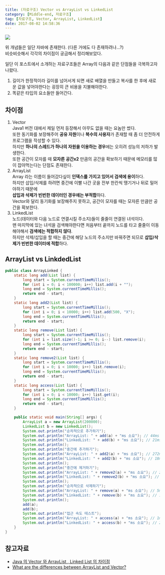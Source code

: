 ```yaml
---
title: (자료구조) Vector vs ArrayList vs LinkedList
category: [Middle-end, 자료구조]
tag: [자료구조, Vector, ArrayList, LinkedList]
date: 2017-08-02 14:58:36
---
```

![](thumb.png)

위 개념들은 일단 자바에 존재한다. (다른 거에도 다 존재하려나...?)  
비슷비슷해서 각각의 차이점이 궁금해서 정리해보았다.  

일단 이 포스트에서 소개하는 자료구조들은 Array의 다음과 같은 단점들을 극복하고자 나왔다.    
1. 길이가 한정적이라 길이를 넘어서게 되면 새로 배열을 만들고 복사를 한 후에 새로운 값을 넣어야한다는 굉장히 큰 비용을 지불해야한다.  
2. 똑같은 타입의 요소들만 들어간다.

## 차이점
1. Vector  
Java1 버전 대에서 제일 먼저 등장해서 아무도 없을 때는 요놈만 썼다.  
또한 동기화를 보장해주어 **공유 자원**이나 **복수의 사용자**가 존재할 때 좀 더 안전하게 프로그램을 작성할 수 있다.  
하지만 **하나의 스레드가 하나의 자원을 이용하는 경우**에는 오히려 성능의 저하가 발생한다.  
또한 공간이 모자를 때 **모자른 공간x2** 만큼의 공간을 확보하기 때문에 메모리를 많이 잡아먹는다는 단점도 존재한다.  
2. ArrayList  
Array 라는 이름이 들어갔다싶이 **인덱스를 가지고 있어서 검색에 용이**하다.  
하지만 삽입/삭제를 하려면 중간에 이빨 나간 곳을 전부 한칸씩 땡기거나 뒤로 밀어야하기 때문에  
**삽입과 삭제가 빈번한 데이터인 경우에는 부적합**하다.  
Vector와 달리 동기화를 보장해주지 못하고, 공간이 모자를 때는 모자른 만큼만 공간을 확보한다.  
3. LinkedList  
노드(데이터와 다음 노드로 연결시킬 주소지)들이 줄줄이 연결된 녀석이다.  
맨 마지막에 있는 녀석을 검색해야한다면 처음부터 끝까지 노드를 타고 줄줄이 이동해야해서 **검색에는 적합하지 않다**.  
하지만 삭제/삽입을 할 때는 중간에 해당 노드의 주소지만 바꿔주면 되므로 **삽입/삭제가 빈번한 데이터에 적합**하다.

## ArrayList vs LinkdedList
```java
public class ArrayLinked {
    static long add(List list) {
        long start = System.currentTimeMillis();
        for (int i = 0; i < 100000; i++) list.add(i + "");
        long end = System.currentTimeMillis();
        return end - start;
    }
    static long add2(List list) {
        long start = System.currentTimeMillis();
        for (int i = 0; i < 10000; i++) list.add(500, "X");
        long end = System.currentTimeMillis();
        return end - start;
    }
    static long remove(List list) {
        long start = System.currentTimeMillis();
        for (int i = list.size()-1; i >= 0; i--) list.remove(i);
        long end = System.currentTimeMillis();
        return end - start;
    }
    static long remove2(List list) {
        long start = System.currentTimeMillis();
        for (int i = 0; i < 10000; i++) list.remove(i);
        long end = System.currentTimeMillis();
        return end - start;
    }
    static long access(List list) {
        long start = System.currentTimeMillis();
        for (int i = 0; i < 10000; i++) list.get(i);
        long end = System.currentTimeMillis();
        return end - start;
    }

    public static void main(String[] args) {
        ArrayList a = new ArrayList(200000);
        LinkedList b = new LinkedList();
        System.out.println("순차적으로 추가하기");
        System.out.println("ArrayList: " + add(a) + "ms 소요"); // 44ms
        System.out.println("LinkedList: " + add(b) + "ms 소요"); // 21ms
        System.out.println();
        System.out.println("중간에 추가하기");
        System.out.println("ArrayList: " + add2(a) + "ms 소요"); // 272ms
        System.out.println("LinkedList: " + add2(b) + "ms 소요"); // 18ms
        System.out.println();
        System.out.println("중간에 제거하기");
        System.out.println("ArrayList: " + remove2(a) + "ms 소요"); // 259ms
        System.out.println("LinkedList: " + remove2(b) + "ms 소요"); // 458ms
        System.out.println();
        System.out.println("순차적으로 삭제하기");
        System.out.println("ArrayList: " + remove(a) + "ms 소요"); // 5ms
        System.out.println("LinkedList: " + remove(b) + "ms 소요"); // 15ms
        System.out.println();
        add(a);
        add(b);
        System.out.println("접근 속도 테스트");
        System.out.println("ArrayList: " + access(a) + "ms 소요"); // 1ms
        System.out.println("LinkedList: " + access(b) + "ms 소요"); // 283ms
    }
}
```

## 참고자료
* [Java 의 Vector 와 ArrayList , Linked List 의 차이점](http://seeit.kr/36)  
* [What are the differences between ArrayList and Vector?](https://stackoverflow.com/questions/2986296/what-are-the-differences-between-arraylist-and-vector)